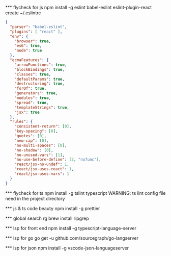 *** flycheck for js
npm install -g eslint babel-eslint eslint-plugin-react
create ~/.eslintrc
```json
{
  "parser": "babel-eslint",
  "plugins": [ "react" ],
  "env": {
    "browser": true,
    "es6": true,
    "node": true
  },
  "ecmaFeatures": {
    "arrowFunctions": true,
    "blockBindings": true,
    "classes": true,
    "defaultParams": true,
    "destructuring": true,
    "forOf": true,
    "generators": true,
    "modules": true,
    "spread": true,
    "templateStrings": true,
    "jsx": true
  },
  "rules": {
    "consistent-return": [0],
    "key-spacing": [0],
    "quotes": [0],
    "new-cap": [0],
    "no-multi-spaces": [0],
    "no-shadow": [0],
    "no-unused-vars": [1],
    "no-use-before-define": [2, "nofunc"],
    "react/jsx-no-undef": 1,
    "react/jsx-uses-react": 1,
    "react/jsx-uses-vars": 1
  }
}
```

*** flycheck for ts
npm install -g tslint typescript
WARNING: ts lint config file need in the project directory

*** js & ts code beauty
npm install -g prettier

*** global search rg
brew install ripgrep

*** lsp for front end
npm install -g typescript-language-server

*** lsp for go
go get -u github.com/sourcegraph/go-langserver

*** lsp for json
npm install -g vscode-json-languageserver
